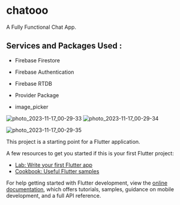 # chatooo

A Fully Functional Chat App.

## Services and Packages Used :

- Firebase Firestore

- Firebase Authentication 

- Firebase RTDB

- Provider Package

- image_picker


![photo_2023-11-17_00-29-33](https://github.com/MustafaKenawy/Flutter_Projects/assets/57919940/5d339d31-f412-44c0-9f1f-b323ce3ad251)
![photo_2023-11-17_00-29-34](https://github.com/MustafaKenawy/Flutter_Projects/assets/57919940/1335a124-e45b-4945-9518-a4d8b140b1bc)

![photo_2023-11-17_00-29-35](https://github.com/MustafaKenawy/Flutter_Projects/assets/57919940/b0b65a72-b153-4545-931a-fb4ccfcab6f6)



This project is a starting point for a Flutter application.

A few resources to get you started if this is your first Flutter project:

- [Lab: Write your first Flutter app](https://docs.flutter.dev/get-started/codelab)
- [Cookbook: Useful Flutter samples](https://docs.flutter.dev/cookbook)

For help getting started with Flutter development, view the
[online documentation](https://docs.flutter.dev/), which offers tutorials,
samples, guidance on mobile development, and a full API reference.
